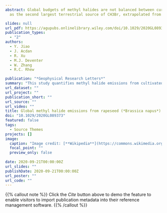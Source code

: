 ```yaml
---
abstract: Global budgets of methyl halides are not balanced between currently identified sources and sinks. Among biological sources, rapeseed is regarded
  as the second largest terrestrial source of CH3Br, extrapolated from laboratory-based incubations and limited field measurements. This study analyzes   the CH3Br budget from rapeseed (Brassica napus “Empire”), using field-based life cycle measurements, yielding a globally scaled emission rate of 2.8 ± 0.7 Gg year−1. Though this verifies that rapeseed is a significant global source, it is just half of the previous estimation, even after accounting for the doubling of global annual rapeseed production since then. The ozone-depleting potential of rapeseed is further sustained through CH3Cl and CH3I emissions, which were measured for the first time and scaled to 5.3 ± 1.3 and 4.0 ± 0.8 Gg year−1 globally.

slides: null
url_pdf: https://agupubs.onlinelibrary.wiley.com/doi/10.1029/2020GL089373
publication_types:
  - "2"
authors:
  - Y. Jiao
  - J. Acdan
  - R. Xu
  - M.J. Deventer
  - W. Zhang
  - R.C. Rhew

publication: "*Geophysical Research Letters*"
summary: "This study quantifies methyl halide emissions from cultivated rapeseed (Brassica napus, cultivar: Empire), based on life cycle measurements and normalized to seed production. "
url_dataset: ""
url_project: ""
publication_short: ""
url_source: ""
url_video: ""
title: Global methyl halide emissions from rapeseed (*Brassica napus*) using life cycle measurements
doi: "10.1029/2020GL089373"
featured: false
tags:
  - Source Themes
projects: []
image:
  caption: "Image credit: [**Wikipedia**](https://commons.wikimedia.org/w/index.php?curid=16303007)"
  focal_point: ""
  preview_only: false  
  
date: 2020-09-21T00:00:00Z  
url_slides: ""
publishDate: 2020-09-21T00:00:00Z 
url_poster: ""
url_code: ""
---
```


{{% callout note %}}
Click the *Cite* button above to demo the feature to enable visitors to import publication metadata into their reference management software.
{{% /callout %}}
